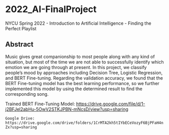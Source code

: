 # 2022_AI-FinalProject
NYCU Spring 2022 - Introduction to Artificial Intelligence - Finding the Perfect Playlist

## Abstract
Music gives great companionship to most people along with any kind of situation, but most of the time we are not able to successfully identify which emotion we are going through at present. In this project, we classify people’s mood by approaches including Decision Tree, Logistic Regression, and BERT Fine-tuning. Regarding the validation accuracy, we found that the BERT Fine-tuning model has the best learning performance, so we further implemented this model by using the determined result to find the corresponding song.

Trained BERT Fine-Tuning Model: https://drive.google.com/file/d/1-j2BFJel2abHu-5OwV2STKJPBN-mNcsD/view?usp=sharing

`Google Drive: https://drive.google.com/drive/folders/1CrMTA2kh5tIYbECeVozyF6BjPFaH4nZx?usp=sharing`
